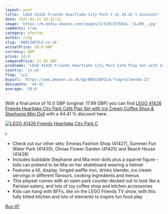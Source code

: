 ```yaml
---
layout: post
title: 'LEGO 41426 Friends Heartlake City Park C at 44.41 % discount'
date: 2021-01-11 10:32:11
image: 'https://m.media-amazon.com/images/I/519CIhTb5eL._SL200_.jpg'
comments: true
category: ofertas
author: ring
slug: 'B0813QPZL4-co.uk'
actualPrice: 10.0 GBP
currency: GBP
price: 10.0
comparePrice: 17.99 GBP
prodname: 'LEGO 41426 Friends Heartlake City Park Café Play Set with Ice Cream Coffee Shop & Stephanie Mini Doll'
country: 'co.uk'
flag: '🇬🇧'
buyurl: 'https://www.amazon.co.uk/dp/B0813QPZL4/?tag=tolees0a-21'
descuento: '44.41'
average: '10.0'
---
```


With a final price of 10.0 GBP (original: 17.99 GBP) you can find [LEGO 41426 Friends Heartlake City Park Café Play Set with Ice Cream Coffee Shop & Stephanie Mini Doll](https://www.amazon.co.uk/dp/B0813QPZL4/?tag=tolees0a-21) with a  44.41 % discount here:

[![LEGO 41426 Friends Heartlake City Park C](https://m.media-amazon.com/images/I/519CIhTb5eL._SL200_.jpg)](https://www.amazon.co.uk/dp/B0813QPZL4/?tag=tolees0a-21)

ℹ️:

- Check out our other sets: Emmas Fashion Shop (41427), Summer Fun Water Park (41430), Olivias Flower Garden (41425) and Beach House (41428)
- Includes buildable Stephanie and Mia mini-dolls plus a squirrel figure – kids can pretend to be Mia on her skateboard wearing a helmet
- Features a till, display, hinged waffle iron, drinks blender, ice cream servings in different flavours, cooking ingredients and menus
- This playset comes with an open park counter decked out to look like a Parisian eatery, and lots of toy coffee shop and kitchen accessories
- Kids can hang with BFFs, like on the LEGO Friends TV show, with this fully kitted kitchen and lots of elements to inspire fun food play

[Buy it!!](https://www.amazon.co.uk/dp/B0813QPZL4/?tag=tolees0a-21)
